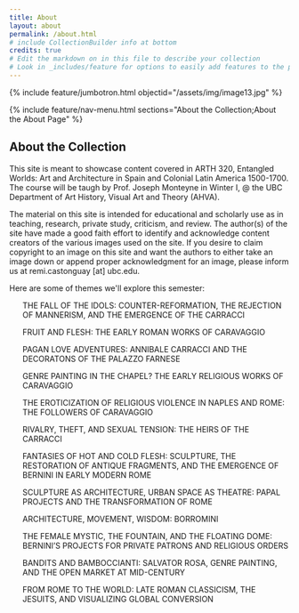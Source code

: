 ```yaml
---
title: About
layout: about
permalink: /about.html
# include CollectionBuilder info at bottom
credits: true
# Edit the markdown on in this file to describe your collection
# Look in _includes/feature for options to easily add features to the page
---
```


{% include feature/jumbotron.html objectid="/assets/img/image13.jpg" %}

{% include feature/nav-menu.html sections="About the Collection;About the About Page" %}

## About the Collection

This site is meant to showcase content covered in ARTH 320, Entangled Worlds: Art and Architecture in Spain and Colonial Latin America 1500-1700. The course will be taugh by Prof. Joseph Monteyne in Winter I, @ the UBC Department of Art History, Visual Art and Theory (AHVA).

The material on this site is intended for educational and scholarly use as in teaching, research, private study, criticism, and review. The author(s) of the site have made a good faith effort to identify and acknowledge content creators of the various images used on the site. If you desire to claim copyright to an image on this site and want the authors to either take an image down or append proper acknowledgment for an image, please inform us at remi.castonguay [at] ubc.edu.

Here are some of themes we'll explore this semester:

<ul>THE FALL OF THE IDOLS: COUNTER-REFORMATION, THE REJECTION OF MANNERISM, AND THE EMERGENCE OF THE CARRACCI</ul>
<ul>FRUIT AND FLESH: THE EARLY ROMAN WORKS OF CARAVAGGIO</ul>
<ul>PAGAN LOVE ADVENTURES: ANNIBALE CARRACCI AND THE DECORATONS OF THE PALAZZO FARNESE</ul>
<ul>GENRE PAINTING IN THE CHAPEL? THE EARLY RELIGIOUS WORKS OF CARAVAGGIO</ul>
<ul>THE EROTICIZATION OF RELIGIOUS VIOLENCE IN NAPLES AND ROME: THE FOLLOWERS OF CARAVAGGIO</ul>
<ul>RIVALRY, THEFT, AND SEXUAL TENSION: THE HEIRS OF THE CARRACCI</ul>
<ul>FANTASIES OF HOT AND COLD FLESH: SCULPTURE, THE RESTORATION OF ANTIQUE FRAGMENTS, AND THE EMERGENCE OF BERNINI IN EARLY MODERN ROME</ul>
<ul>SCULPTURE AS ARCHITECTURE, URBAN SPACE AS THEATRE: PAPAL PROJECTS AND THE TRANSFORMATION OF ROME</ul>
<ul>ARCHITECTURE, MOVEMENT, WISDOM: BORROMINI</ul>
<ul>THE FEMALE MYSTIC, THE FOUNTAIN, AND THE FLOATING DOME: BERNINI’S PROJECTS FOR PRIVATE PATRONS AND RELIGIOUS ORDERS</ul>
<ul>BANDITS AND BAMBOCCIANTI: SALVATOR ROSA, GENRE PAINTING, AND THE OPEN MARKET AT MID-CENTURY</ul>
<ul>FROM ROME TO THE WORLD: LATE ROMAN CLASSICISM, THE JESUITS, AND VISUALIZING GLOBAL CONVERSION</ul>
